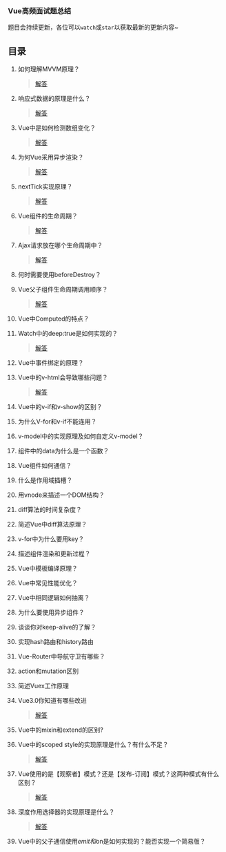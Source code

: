 ### Vue高频面试题总结

题目会持续更新，各位可以`watch`或`star`以获取最新的更新内容~

## 目录

1. 如何理解MVVM原理？

   > [解答](001.如何理解MVVM原理.md)

2. 响应式数据的原理是什么？

    > [解答](002.响应式数据的原理是什么.md)

3. Vue中是如何检测数组变化？

   > [解答](003.Vue中是如何检测数组变化.md)

4. 为何Vue采用异步渲染？

   > [解答](004.为何Vue采用异步渲染.md)

5. nextTick实现原理？

   > [解答](005.nextTick实现原理.md)

6. Vue组件的生命周期？

   > [解答](006.Vue组件的生命周期.md)

7. Ajax请求放在哪个生命周期中？

   > [解答](007.Ajax请求放在哪个生命周期.md)

8. 何时需要使用beforeDestroy？

9. Vue父子组件生命周期调用顺序？

   > [解答](009.Vue父子组件生命周期调用顺序.md)

10. Vue中Computed的特点？

11. Watch中的deep:true是如何实现的？

    > [解答](./011.Watch中的deep:true是如何实现的.md)

12. Vue中事件绑定的原理？

13. Vue中的v-html会导致哪些问题？

    > [解答](./013.Vue中的v-html会导致哪些问题.md)

14. Vue中的v-if和v-show的区别？

15. 为什么V-for和v-if不能连用？

16. v-model中的实现原理及如何自定义v-model？

17. 组件中的data为什么是一个函数？

18. Vue组件如何通信？

19. 什么是作用域插槽？

20. 用vnode来描述一个DOM结构？

21. diff算法的时间复杂度？

22. 简述Vue中diff算法原理？

23. v-for中为什么要用key？

24. 描述组件渲染和更新过程？

25. Vue中模板编译原理？

26. Vue中常见性能优化？

27. Vue中相同逻辑如何抽离？

28. 为什么要使用异步组件？

29. 谈谈你对keep-alive的了解？

30. 实现hash路由和history路由

31. Vue-Router中导航守卫有哪些？

32. action和mutation区别

33. 简述Vuex工作原理

34. Vue3.0你知道有哪些改进

    > [解答](./034.Vue3.0你知道有哪些改进.md)

35. Vue中的mixin和extend的区别?

36. Vue中的scoped style的实现原理是什么？有什么不足？

    > [解答](./036.Vue中的scoped%20style的实现原理是什么？有什么不足.md)

37. Vue使用的是【观察者】模式？还是【发布-订阅】模式？这两种模式有什么区别？

    > [解答](037.Vue使用的是【观察者】模式？还是【发布-订阅】模式？这两种模式有什么区别.md)

38. 深度作用选择器的实现原理是什么？

    > [解答](038.深度作用选择器的实现原理是什么.md)

39. Vue中的父子通信使用$emit和$on是如何实现的？能否实现一个简易版？
